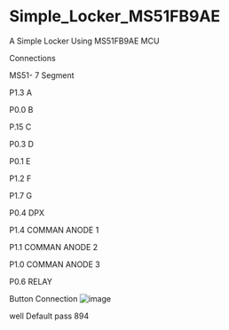 # Simple_Locker_MS51FB9AE
A Simple Locker Using MS51FB9AE MCU

Connections

MS51- 7 Segment

P1.3  A

P0.0  B

P.15  C

P0.3  D

P0.1  E

P1.2  F

P1.7  G

P0.4  DPX


P1.4  COMMAN ANODE 1

P1.1  COMMAN ANODE 2

P1.0  COMMAN ANODE 3

P0.6  RELAY

Button Connection
![image](https://github.com/user-attachments/assets/d9b9a4b3-7d9d-4ea2-bc3e-550a11008c0a)

well Default pass 894
	
